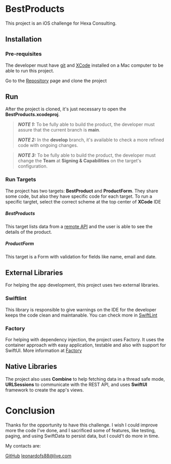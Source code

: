 # BestProducts

This project is an iOS challenge for Hexa Consulting.

## Installation

### Pre-requisites

The developer must have [git](https://git-scm.com/downloads) and [XCode](https://apps.apple.com/us/app/xcode/id497799835?mt=12/) installed on a Mac computer to be able to run this project.

Go to the [Repository](https://github.com/leonardofs88/BestProducts) page and clone the project

## Run

After the project is cloned, it's just necessary to open the **BestProducts.xcodeproj**. 

> **_NOTE 1:_**  To be fully able to build the product, the developer must assure that the current branch is **main**.
> 
> **_NOTE 2:_**  In the **develop** branch, it's available to check a more refined code with ongoing changes.

> **_NOTE 3:_**  To be fully able to build the product, the developer must change the **Team** at **Signing & Capabilities** on the target's configuration.

### Run Targets

The project has two targets: **BestProduct** and **ProductForm**.
They share some code, but also they have specific code for each target.
To run a specific targtet, select the correct scheme at the top center of **XCode** IDE

##### BestProducts

This target lists data from a [remote API](https://dummyjson.com/docs/products) and the user is able to see the details of the product.

##### ProductForm

This target is a Form with validation for fields like name, email and date.

## External Libraries

For helping the app development, this project uses two external libraries.

### Swiftlint

This library is responsible to give warnings on the IDE for the developer keeps the code clean and maintanable. You can check more in [SwiftLint](https://github.com/realm/SwiftLint)

### Factory

For helping with dependency injection, the project uses Factory. It uses the container approach with easy application, testable and also with support for SwiftUI. More information at [Factory](https://github.com/hmlongco/Factory)

## Native Libraries

The project also uses **Combine** to help fetching data in a thread safe mode, **URLSessions** to communicate with the REST API, and uses **SwiftUI** framework to create the app's views.

# Conclusion

Thanks for the opportunity to have this challenge. I wish I could improve more the code I've done, and I sacrificed some of features, like testing, paging, and using SwiftData to persist data, but I could't do more in time.

My contacts are:

[GitHub](https://github.com/leonardofs88/)
leonardofs88@live.com


